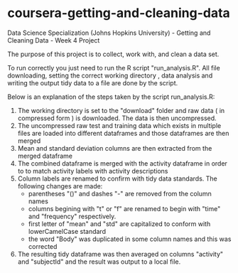 # coursera-getting-and-cleaning-data
Data Science Specialization (Johns Hopkins University) - Getting and Cleaning Data - Week 4 Project

The purpose of this project is to collect, work with, and clean a data set.

To run correctly you just need to run the R script "run_analysis.R". All file downloading, setting the correct working directory
, data analysis and writing the output tidy data to a file are done by the script.

Below is an explanation of the steps taken by the script run_analysis.R:

1. The working directory is set to the "download" folder and raw data ( in compressed form ) is downloaded. The data is then uncompressed.
2. The uncompressed raw test and training data which exists in multiple files are loaded into different dataframes and those dataframes are then merged
3. Mean and standard deviation columns are then extracted from the merged dataframe
4. The combined dataframe is merged with the activity dataframe in order to to match activity labels with activity descriptions
5. Column labels are renamed to confirm with tidy data standards. The following changes are made:
    * parentheses "()" and dashes "-" are removed from the column names
    * columns begining with "t" or "f" are renamed to begin with "time" and "frequency" respectively.
    * first letter of "mean" and "std" are capitalized to conform with lowerCamelCase standard
    * the word "Body" was duplicated in some column names and this was corrected
6. The resulting tidy dataframe was then averaged on columns "activity" and "subjectId" and the result was output to a local file.
